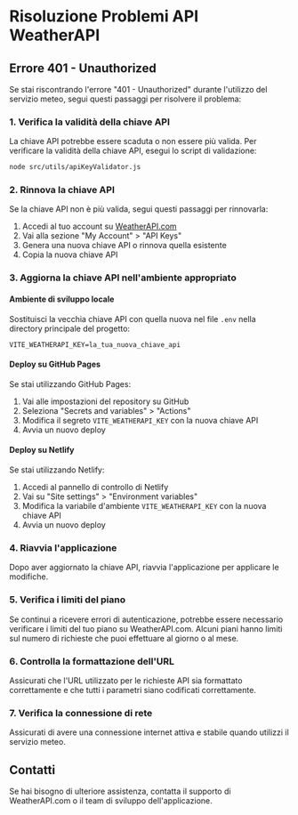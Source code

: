 # Risoluzione Problemi API WeatherAPI

## Errore 401 - Unauthorized

Se stai riscontrando l'errore "401 - Unauthorized" durante l'utilizzo del servizio meteo, segui questi passaggi per risolvere il problema:

### 1. Verifica la validità della chiave API

La chiave API potrebbe essere scaduta o non essere più valida. Per verificare la validità della chiave API, esegui lo script di validazione:

```bash
node src/utils/apiKeyValidator.js
```

### 2. Rinnova la chiave API

Se la chiave API non è più valida, segui questi passaggi per rinnovarla:

1. Accedi al tuo account su [WeatherAPI.com](https://www.weatherapi.com/)
2. Vai alla sezione "My Account" > "API Keys"
3. Genera una nuova chiave API o rinnova quella esistente
4. Copia la nuova chiave API

### 3. Aggiorna la chiave API nell'ambiente appropriato

#### Ambiente di sviluppo locale

Sostituisci la vecchia chiave API con quella nuova nel file `.env` nella directory principale del progetto:

```
VITE_WEATHERAPI_KEY=la_tua_nuova_chiave_api
```

#### Deploy su GitHub Pages

Se stai utilizzando GitHub Pages:

1. Vai alle impostazioni del repository su GitHub
2. Seleziona "Secrets and variables" > "Actions"
3. Modifica il segreto `VITE_WEATHERAPI_KEY` con la nuova chiave API
4. Avvia un nuovo deploy

#### Deploy su Netlify

Se stai utilizzando Netlify:

1. Accedi al pannello di controllo di Netlify
2. Vai su "Site settings" > "Environment variables"
3. Modifica la variabile d'ambiente `VITE_WEATHERAPI_KEY` con la nuova chiave API
4. Avvia un nuovo deploy

### 4. Riavvia l'applicazione

Dopo aver aggiornato la chiave API, riavvia l'applicazione per applicare le modifiche.

### 5. Verifica i limiti del piano

Se continui a ricevere errori di autenticazione, potrebbe essere necessario verificare i limiti del tuo piano su WeatherAPI.com. Alcuni piani hanno limiti sul numero di richieste che puoi effettuare al giorno o al mese.

### 6. Controlla la formattazione dell'URL

Assicurati che l'URL utilizzato per le richieste API sia formattato correttamente e che tutti i parametri siano codificati correttamente.

### 7. Verifica la connessione di rete

Assicurati di avere una connessione internet attiva e stabile quando utilizzi il servizio meteo.

## Contatti

Se hai bisogno di ulteriore assistenza, contatta il supporto di WeatherAPI.com o il team di sviluppo dell'applicazione.